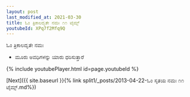 ```yaml
---
layout: post
last_modified_at: 2021-03-30
title: ಓಂ ತ್ರಿಕಾಲದೃತೇ ನಮಃ ೧೧ ಟೈಮ್ಸ್
youtubeId: XPq7f2Mfq9Q
---
```

 
 
 ಓಂ ತ್ರಿಕಾಲದೃತೇ ನಮಃ  
 
 -  ಮೂರು ಅವಧಿಗಳನ್ನು ಯಾರು ಧರಿಸುತ್ತಾರೆ 
 
  
 
  
 
 
 
 
 
 


{% include youtubePlayer.html id=page.youtubeId %}
 
[Next]({{ site.baseurl }}{% link  split1/_posts/2013-04-22-ಓಂ ಸೃತಯ ನಮಃ ೧೧ ಟೈಮ್ಸ್.md%})
 
